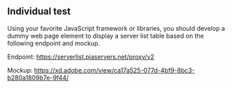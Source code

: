 ## Individual test


Using your favorite JavaScript framework or libraries, you should develop a dummy web page element to display a server list table based on the following endpoint and mockup.


Endpoint: https://serverlist.piaservers.net/proxy/v2

Mockup: https://xd.adobe.com/view/ca17a525-077d-4bf9-8bc3-b280a1809b7e-9f44/